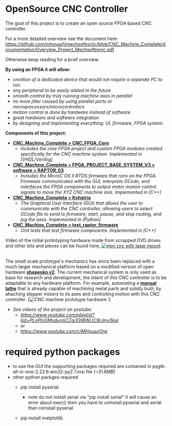 # OpenSource CNC Controller
The goal of this project is to create an open source FPGA based CNC controller. 

For a more detailed overview see the document here:
https://github.com/mhouse1/mechsoftronic/blob/CNC_Machine_Complete/documentation/Overview_Project_Mechsoftronic.pdf

Otherwise keep reading for a brief overview.

**By using an FPGA it will allow:**
 * *creation of a dedicated device that would not require a separate PC to run.*
 * *any peripheral to be easily added in the future*
 * *smooth control by truly running machine axes in parallel*
  * *no more jitter caused by using parallel ports or microprocessors/microcontrollers*
  * *motion control is done by hardware instead of software*
 * *great hardware and software integration*
  * *by designing and implementing everything: UI, firmware, FPGA system.*

**Components of this project:**
  * [**CNC_Machine_Complete > CNC_FPGA_Core**](https://github.com/mhouse1/mechsoftronic/tree/CNC_Machine_Complete/CNC_FPGA_Core)
    * *includes the core FPGA project and custom FPGA modules created specifically for the CNC machine
    system. Implemented in [VHDL/Verilog]*
  * [**CNC_Machine_Complete > FPGA_PROJECT_BASE_SYSTEM_V3 > software > RAPTOR_03**](https://github.com/mhouse1/mechsoftronic/tree/CNC_Machine_Complete/FPGA_PROJECT_BASE_SYSTEM_V3/software/RAPTOR_03)
    * *Includes the MicroC OS II RTOS firmware that runs on the FPGA. Firmware communicates with the GUI, 
    interprets GCode, and interfaces the FPGA components to output motor motion control signals to move the 
    XYZ CNC machine axis. Implemented in [C++]*
  * [**CNC_Machine_Complete > Kshatria**](https://github.com/mhouse1/mechsoftronic/tree/CNC_Machine_Complete/Kshatria)
    * *The Graphical User Interface (GUI) that allows the user to communicate with the CNC controller; 
    allowing users to select GCode file to send to firmware, start, pause, and stop routing, and jog the axes. Implemented in [Python]*
  * [**CNC_Machine_Complete > test_raptor_firmware**](https://github.com/mhouse1/mechsoftronic/tree/CNC_Machine_Complete/test_raptor_firmware/test_firmware/src)
    * *Unit tests that test firmware components. Implemented in [C++]*


Video of the initial prototyping hardware made from scrapped DVD drives and other bits and pieces can be found here,
[![mini cnc with laser mount](https://raw.githubusercontent.com/mhouse1/mechsoftronic/GUI_and_FW_Test/Kshatria/R_and_D/prototyping_hardware.png)](https://www.youtube.com/watch?v=V51caXYTmaI)

<br>The small scale prototype's mechanics has since been replaced with a much larger mechanical platform based on a modified version of open hardware [**shapeoko v2**](https://github.com/shapeoko/Shapeoko_2).  The current mechanical system is only used as base for research and development, the intent of this CNC controller is to be adaptable to any hardware platform. For example, automating a [**manual lathe**](http://boltontool.com/combo-metal-lathe?search=BT500&gclid=Cj0KEQjwtaexBRCohZOAoOPL88oBEiQAr96eSE5P3HDibwYfC8uQpNoYUpIdWi2ZldI9dd1TcRwmJnsaAqJ98P8HAQ) that is already capable of machining metal parts and solidly built; by attaching stepper motors to its axes and controlling motion with this CNC controller.
[![CNC machine prototype hardware 2](https://raw.githubusercontent.com/mhouse1/mechsoftronic/GUI_and_FW_Test/Kshatria/R_and_D/prototyping_hardware_v2.png)

* *See videos of the project on youtube:*
  * *https://www.youtube.com/playlist?list=PLoPlnGMydurmCZgi33tBWLtC8rJmy5ksl* 
  * *or* 
  * *https://www.youtube.com/c/MHouseOne*


# required python packages
* to use the GUI the supporting packages required are contained in pygtk-all-in-one-2.22.6.win32-py2.7.msi file (~31.6MB)
* other python packges required
	* pip install pyserial
		* note do not install serial via "pip install serial" it will cause an error about exec() then you have to uninstall pyserial and serial then reinstall pyserial

	* pip install matplotlib
